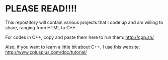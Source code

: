 # PLEASE READ!!!!

This repostitory will contain various projects that I code up and am willing to share, ranging from HTML to C++.

For codes in C++, copy and paste them here to run them: http://cpp.sh/

Also, if you want to learn a little bit about C++, I use this website: http://www.cplusplus.com/doc/tutorial/